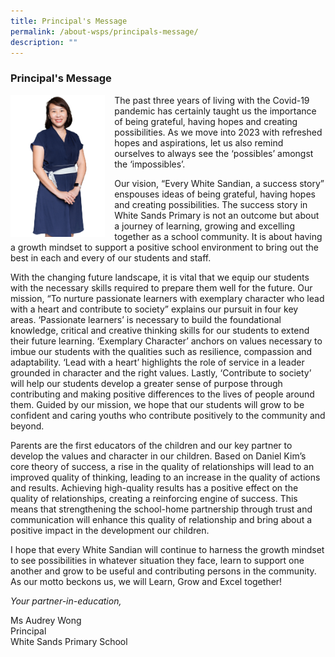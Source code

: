 ```yaml
---
title: Principal's Message
permalink: /about-wsps/principals-message/
description: ""
---
```

### **Principal's Message**

<img src="/images/P2023.png" style="width:30%;margin-right:15px;" align = "left">The past three years of living with the Covid-19 pandemic has certainly taught us the importance of being grateful, having hopes and creating possibilities. As we move into 2023 with refreshed hopes and aspirations, let us also remind ourselves to always see the ‘possibles’ amongst the ‘impossibles’.    

Our vision, “Every White Sandian, a success story” enspouses ideas of being grateful, having hopes and creating possibilities. The success story in White Sands Primary is not an outcome but about a journey of learning, growing and excelling together as a school community. It is about having a growth mindset to support a positive school environment to bring out the best in each and every of our students and staff.  

With the changing future landscape, it is vital that we equip our students with the necessary skills required to prepare them well for the future. Our mission, “To nurture passionate learners with exemplary character who lead with a heart and contribute to society” explains our pursuit in four key areas. ‘Passionate learners’ is necessary to build the foundational knowledge, critical and creative thinking skills for our students to extend their future learning. ‘Exemplary Character’ anchors on values necessary to imbue our students with the qualities such as resilience, compassion and adaptability. ‘Lead with a heart’ highlights the role of service in a leader grounded in character and the right values. Lastly, ‘Contribute to society’ will help our students develop a greater sense of purpose through contributing and making positive differences to the lives of people around them. Guided by our mission, we hope that our students will grow to be confident and caring youths who contribute positively to the community and beyond. 

Parents are the first educators of the children and our key partner to develop the values and character in our children. Based on Daniel Kim’s core theory of success, a rise in the quality of relationships will lead to an improved quality of thinking, leading to an increase in the quality of actions and results. Achieving high-quality results has a positive effect on the quality of relationships, creating a reinforcing engine of success. This means that strengthening the school-home partnership through trust and communication will enhance this quality of relationship and bring about a positive impact in the development our children.   

I hope that every White Sandian will continue to harness the growth mindset to see possibilities in whatever situation they face, learn to support one another and grow to be useful and contributing persons in the community. As our motto beckons us, we will Learn, Grow and Excel together!

_Your partner-in-education,_

Ms Audrey Wong<br>
Principal<br>
White Sands Primary School
